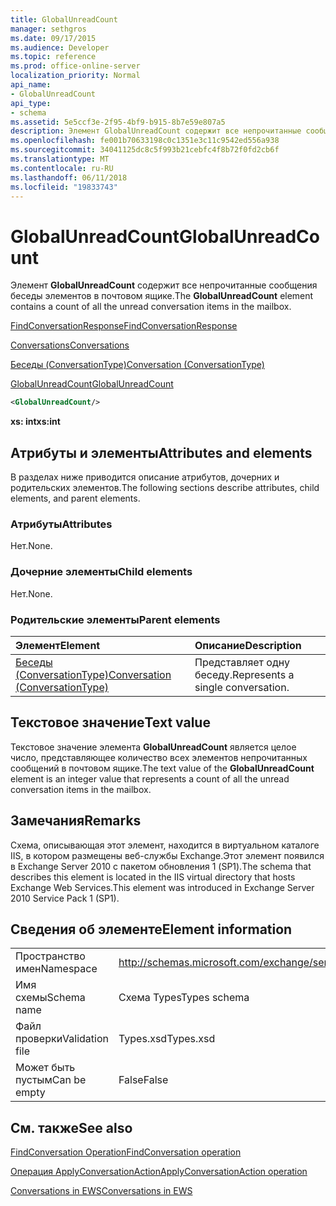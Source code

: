 ```yaml
---
title: GlobalUnreadCount
manager: sethgros
ms.date: 09/17/2015
ms.audience: Developer
ms.topic: reference
ms.prod: office-online-server
localization_priority: Normal
api_name:
- GlobalUnreadCount
api_type:
- schema
ms.assetid: 5e5ccf3e-2f95-4bf9-b915-8b7e59e807a5
description: Элемент GlobalUnreadCount содержит все непрочитанные сообщения беседы элементов в почтовом ящике.
ms.openlocfilehash: fe001b70633198c0c1351e3c11c9542ed556a938
ms.sourcegitcommit: 34041125dc8c5f993b21cebfc4f8b72f0fd2cb6f
ms.translationtype: MT
ms.contentlocale: ru-RU
ms.lasthandoff: 06/11/2018
ms.locfileid: "19833743"
---
```

# <a name="globalunreadcount"></a><span data-ttu-id="f97bb-103">GlobalUnreadCount</span><span class="sxs-lookup"><span data-stu-id="f97bb-103">GlobalUnreadCount</span></span>

<span data-ttu-id="f97bb-104">Элемент **GlobalUnreadCount** содержит все непрочитанные сообщения беседы элементов в почтовом ящике.</span><span class="sxs-lookup"><span data-stu-id="f97bb-104">The **GlobalUnreadCount** element contains a count of all the unread conversation items in the mailbox.</span></span> 
  
[<span data-ttu-id="f97bb-105">FindConversationResponse</span><span class="sxs-lookup"><span data-stu-id="f97bb-105">FindConversationResponse</span></span>](findconversationresponse.md)
  
[<span data-ttu-id="f97bb-106">Conversations</span><span class="sxs-lookup"><span data-stu-id="f97bb-106">Conversations</span></span>](conversations-ex15websvcsotherref.md)
  
[<span data-ttu-id="f97bb-107">Беседы (ConversationType)</span><span class="sxs-lookup"><span data-stu-id="f97bb-107">Conversation (ConversationType)</span></span>](conversation-conversationtype.md)
  
[<span data-ttu-id="f97bb-108">GlobalUnreadCount</span><span class="sxs-lookup"><span data-stu-id="f97bb-108">GlobalUnreadCount</span></span>](globalunreadcount.md)
  
```XML
<GlobalUnreadCount/>
```

 <span data-ttu-id="f97bb-109">**xs: int**</span><span class="sxs-lookup"><span data-stu-id="f97bb-109">**xs:int**</span></span>
## <a name="attributes-and-elements"></a><span data-ttu-id="f97bb-110">Атрибуты и элементы</span><span class="sxs-lookup"><span data-stu-id="f97bb-110">Attributes and elements</span></span>

<span data-ttu-id="f97bb-111">В разделах ниже приводится описание атрибутов, дочерних и родительских элементов.</span><span class="sxs-lookup"><span data-stu-id="f97bb-111">The following sections describe attributes, child elements, and parent elements.</span></span>
  
### <a name="attributes"></a><span data-ttu-id="f97bb-112">Атрибуты</span><span class="sxs-lookup"><span data-stu-id="f97bb-112">Attributes</span></span>

<span data-ttu-id="f97bb-113">Нет.</span><span class="sxs-lookup"><span data-stu-id="f97bb-113">None.</span></span>
  
### <a name="child-elements"></a><span data-ttu-id="f97bb-114">Дочерние элементы</span><span class="sxs-lookup"><span data-stu-id="f97bb-114">Child elements</span></span>

<span data-ttu-id="f97bb-115">Нет.</span><span class="sxs-lookup"><span data-stu-id="f97bb-115">None.</span></span>
  
### <a name="parent-elements"></a><span data-ttu-id="f97bb-116">Родительские элементы</span><span class="sxs-lookup"><span data-stu-id="f97bb-116">Parent elements</span></span>

|<span data-ttu-id="f97bb-117">**Элемент**</span><span class="sxs-lookup"><span data-stu-id="f97bb-117">**Element**</span></span>|<span data-ttu-id="f97bb-118">**Описание**</span><span class="sxs-lookup"><span data-stu-id="f97bb-118">**Description**</span></span>|
|:-----|:-----|
|[<span data-ttu-id="f97bb-119">Беседы (ConversationType)</span><span class="sxs-lookup"><span data-stu-id="f97bb-119">Conversation (ConversationType)</span></span>](conversation-conversationtype.md) <br/> |<span data-ttu-id="f97bb-120">Представляет одну беседу.</span><span class="sxs-lookup"><span data-stu-id="f97bb-120">Represents a single conversation.</span></span>  <br/> |
   
## <a name="text-value"></a><span data-ttu-id="f97bb-121">Текстовое значение</span><span class="sxs-lookup"><span data-stu-id="f97bb-121">Text value</span></span>

<span data-ttu-id="f97bb-122">Текстовое значение элемента **GlobalUnreadCount** является целое число, представляющее количество всех элементов непрочитанных сообщений в почтовом ящике.</span><span class="sxs-lookup"><span data-stu-id="f97bb-122">The text value of the **GlobalUnreadCount** element is an integer value that represents a count of all the unread conversation items in the mailbox.</span></span> 
  
## <a name="remarks"></a><span data-ttu-id="f97bb-123">Замечания</span><span class="sxs-lookup"><span data-stu-id="f97bb-123">Remarks</span></span>

<span data-ttu-id="f97bb-124">Схема, описывающая этот элемент, находится в виртуальном каталоге IIS, в котором размещены веб-службы Exchange.Этот элемент появился в Exchange Server 2010 с пакетом обновления 1 (SP1).</span><span class="sxs-lookup"><span data-stu-id="f97bb-124">The schema that describes this element is located in the IIS virtual directory that hosts Exchange Web Services.This element was introduced in Exchange Server 2010 Service Pack 1 (SP1).</span></span>
  
## <a name="element-information"></a><span data-ttu-id="f97bb-125">Сведения об элементе</span><span class="sxs-lookup"><span data-stu-id="f97bb-125">Element information</span></span>

|||
|:-----|:-----|
|<span data-ttu-id="f97bb-126">Пространство имен</span><span class="sxs-lookup"><span data-stu-id="f97bb-126">Namespace</span></span>  <br/> |http://schemas.microsoft.com/exchange/services/2006/types  <br/> |
|<span data-ttu-id="f97bb-127">Имя схемы</span><span class="sxs-lookup"><span data-stu-id="f97bb-127">Schema name</span></span>  <br/> |<span data-ttu-id="f97bb-128">Схема Types</span><span class="sxs-lookup"><span data-stu-id="f97bb-128">Types schema</span></span>  <br/> |
|<span data-ttu-id="f97bb-129">Файл проверки</span><span class="sxs-lookup"><span data-stu-id="f97bb-129">Validation file</span></span>  <br/> |<span data-ttu-id="f97bb-130">Types.xsd</span><span class="sxs-lookup"><span data-stu-id="f97bb-130">Types.xsd</span></span>  <br/> |
|<span data-ttu-id="f97bb-131">Может быть пустым</span><span class="sxs-lookup"><span data-stu-id="f97bb-131">Can be empty</span></span>  <br/> |<span data-ttu-id="f97bb-132">False</span><span class="sxs-lookup"><span data-stu-id="f97bb-132">False</span></span>  <br/> |
   
## <a name="see-also"></a><span data-ttu-id="f97bb-133">См. также</span><span class="sxs-lookup"><span data-stu-id="f97bb-133">See also</span></span>



[<span data-ttu-id="f97bb-134">FindConversation Operation</span><span class="sxs-lookup"><span data-stu-id="f97bb-134">FindConversation operation</span></span>](findconversation-operation.md)
  
[<span data-ttu-id="f97bb-135">Операция ApplyConversationAction</span><span class="sxs-lookup"><span data-stu-id="f97bb-135">ApplyConversationAction operation</span></span>](applyconversationaction-operation.md)


[<span data-ttu-id="f97bb-136">Conversations in EWS</span><span class="sxs-lookup"><span data-stu-id="f97bb-136">Conversations in EWS</span></span>](http://msdn.microsoft.com/library/91e64629-db6c-4c94-9dcb-d386232e8467%28Office.15%29.aspx)

